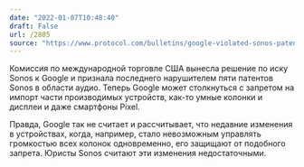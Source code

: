 ```yaml
---
date: "2022-01-07T10:48:40"
draft: False
url: /2805
source: "https://www.protocol.com/bulletins/google-violated-sonos-patents"
---
```


Комиссия по международной торговле США вынесла решение по иску Sonos к Google и признала последнего нарушителем пяти патентов Sonos в области аудио. Теперь Google может столкнуться с запретом на импорт части производимых устройств, как-то умные колонки и дисплеи и даже смартфоны Pixel.

Правда, Google так не считает и рассчитывает, что недавние изменения в устройствах, когда, например, стало невозможным управлять громкостью всех колонок одновременно, его защищают от подобного запрета. Юристы Sonos считают эти изменения недостаточными.
